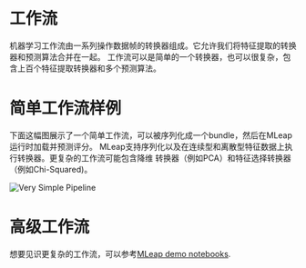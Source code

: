 # 工作流

机器学习工作流由一系列操作数据帧的转换器组成。它允许我们将特征提取的转换器和预测算法合并在一起。
工作流可以是简单的一个转换器，也可以很复杂，包含上百个特征提取转换器和多个预测算法。


# 简单工作流样例

下面这幅图展示了一个简单工作流，可以被序列化成一个bundle，然后在MLeap运行时加载并预测评分。
MLeap支持序列化以及在连续型和离散型特征数据上执行转换器。更复杂的工作流可能包含降维
转换器（例如PCA）和特征选择转换器（例如Chi-Squared)。

<img src="../assets/images/simple-pipeline.jpg" alt="Very Simple Pipeline"/>


# 高级工作流

想要见识更复杂的工作流，可以参考[MLeap demo notebooks](https://github.com/combust/mleap-demo).
